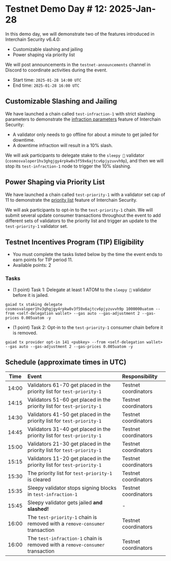 # Testnet Demo Day # 12: 2025-Jan-28

In this demo day, we will demonstrate two of the features introduced in Interchain Security v6.4.0:
* Customizable slashing and jailing
* Power shaping via priority list 

We will post announcements in the `testnet-announcements` channel in Discord to coordinate activities during the event.

* Start time: `2025-01-28 14:00 UTC`
* End time: `2025-01-28 16:00 UTC`

## Customizable Slashing and Jailing

We have launched a chain called `test-infraction-1` with strict slashing parameters to demonstrate the [infraction parameters](https://cosmos.github.io/interchain-security/adrs/adr-020-cutomizable_slashing_and_jailing) feature of Interchain Security:
* A validator only needs to go offline for about a minute to get jailed for downtime.
* A downtime infraction will result in a 10% slash.

We will ask participants to delegate stake to the `sleepy 🥱` validator (`cosmosvaloper1hv3ghgjgy4rpkw8v3f59x6ajtcv6pjyzuvvh9p`), and then we will stop its `test-infraction-1` node to trigger the 10% slashing.

## Power Shaping via Priority List

We have launched a chain called `test-priority-1` with a validator set cap of 11 to demonstrate the [priority list](https://cosmos.github.io/interchain-security/features/power-shaping#prioritylist) feature of Interchain Security.

We will ask participants to opt-in to the `test-priority-1` chain. We will submit several update consumer transactions throughout the event to add different sets of validators to the priority list and trigger an update to the `test-priority-1` validator set.

## Testnet Incentives Program (TIP) Eligibility

* You must complete the tasks listed below by the time the event ends to earn points for TIP period 11.
* Available points: 2

### Tasks

* (1 point) Task 1: Delegate at least 1 ATOM to the `sleepy 🥱` validator before it is jailed.
```
gaiad tx staking delegate cosmosvaloper1hv3ghgjgy4rpkw8v3f59x6ajtcv6pjyzuvvh9p 1000000uatom --from <self-delegation wallet> --gas auto --gas-adjustment 2 --gas-prices 0.005uatom -y
```
* (1 point) Task 2: Opt-in to the `test-priority-1` consumer chain before it is removed.
```
gaiad tx provider opt-in 141 <pubkey> --from <self-delegation wallet> --gas auto --gas-adjustment 2 --gas-prices 0.005uatom -y
```


## Schedule (approximate times in UTC)

| Time  | Event                                                                         | Responsibility       |
| :---: | :---------------------------------------------------------------------------- | :------------------- |
| 14:00 | Validators 61-70 get placed in the priority list for `test-priority-1`        | Testnet coordinators |
| 14:15 | Validators 51-60 get placed in the priority list for `test-priority-1`        | Testnet coordinators |
| 14:30 | Validators 41-50 get placed in the priority list for `test-priority-1`        | Testnet coordinators |
| 14:45 | Validators 31-40 get placed in the priority list for `test-priority-1`        | Testnet coordinators |
| 15:00 | Validators 21-30 get placed in the priority list for `test-priority-1`        | Testnet coordinators |
| 15:15 | Validators 11-20 get placed in the priority list for `test-priority-1`        | Testnet coordinators |
| 15:30 | The priority list for `test-priority-1` is cleared                            | Testnet coordinators |
| 15:35 | Sleepy validator stops signing blocks in `test-infraction-1`                  | Testnet coordinators |
| 15:45 | Sleepy validator gets jailed **and slashed!**                                 | -                    |
| 16:00 | The `test-priority-1` chain is removed with a `remove-consumer` transaction   | Testnet coordinators |
| 16:00 | The `test-infraction-1` chain is removed with a `remove-consumer` transaction | Testnet coordinators |
